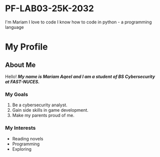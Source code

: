 # PF-LAB03-25K-2032
I'm Mariam
I love to code
I know how to code in python - a programming language
# My Profile
## About Me
Hello! ***My name is Mariam Aqeel and I am a student of BS Cybersecurity at FAST-NUCES.***
### My Goals
1. Be a cybersecurity analyst.
2. Gain side skills in game development.
3. Make my parents proud of me.
### My Interests

-  Reading novels
-  Programming 
-  Exploring
